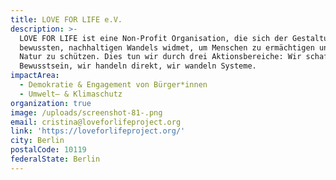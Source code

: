 ```yaml
---
title: LOVE FOR LIFE e.V.
description: >-
  LOVE FOR LIFE ist eine Non-Profit Organisation, die sich der Gestaltung eines
  bewussten, nachhaltigen Wandels widmet, um Menschen zu ermächtigen und die
  Natur zu schützen. Dies tun wir durch drei Aktionsbereiche: Wir schaffen
  Bewusstsein, wir handeln direkt, wir wandeln Systeme. 
impactArea:
  - Demokratie & Engagement von Bürger*innen
  - Umwelt– & Klimaschutz
organization: true
image: /uploads/screenshot-81-.png
email: cristina@loveforlifeproject.org
link: 'https://loveforlifeproject.org/'
city: Berlin
postalCode: 10119
federalState: Berlin
---
```


